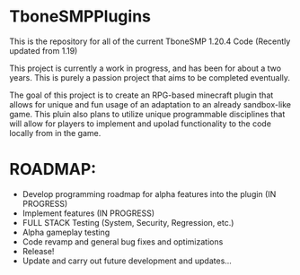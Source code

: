 # TboneSMPPlugins
This is the repository for all of the current TboneSMP 1.20.4 Code (Recently updated from 1.19)

This project is currently a work in progress, and has been for about a two years. This is purely a passion project that aims to be completed eventually.

The goal of this project is to create an RPG-based minecraft plugin that allows for unique and fun usage of an adaptation to an already sandbox-like game. This pluin also plans to utilize unique programmable
disciplines that will allow for players to implement and upolad functionality to the code locally from in the game.

# ROADMAP:
- Develop programming roadmap for alpha features into the plugin (IN PROGRESS)
- Implement features (IN PROGRESS)
- FULL STACK Testing (System, Security, Regression, etc.)
- Alpha gameplay testing
- Code revamp and general bug fixes and optimizations
- Release!
- Update and carry out future development and updates...
